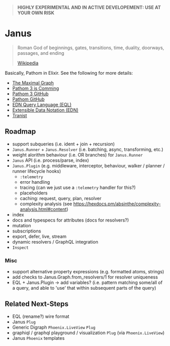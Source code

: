 > **HIGHLY EXPERIMENTAL AND IN ACTIVE DEVELOPEMENT: USE AT YOUR OWN RISK**

# Janus

> Roman God of beginnings, gates, transitions, time,
> duality, doorways, passages, and ending
>
> [Wikipedia](https://en.wikipedia.org/wiki/Janus)

Basically, Pathom in Elixir. See the following for more details:
- [The Maximal Graph](https://www.youtube.com/watch?v=IS3i3DTUnAI)
- [Pathom 3 is Comming](https://blog.wsscode.com/pathom-3-is-coming/)
- [Pathom 3 GitHub](https://github.com/wilkerlucio/pathom3)
- [Pathom GitHub](https://github.com/wilkerlucio/pathom)
- [EDN Query Language (EQL)](https://github.com/edn-query-language/eql)
- [Extensible Data Notation (EDN)](https://github.com/edn-format/edn)
- [Tranist](https://github.com/cognitect/transit-cljs)

## Roadmap

- support subqueries (i.e. ident + join + recursion)
- `Janus.Runner` + `Janus.Resolver` (i.e. batching, async, transforming, etc.)
- weight alorithm behaviour (i.e. OR branches) for `Janus.Runner`
- `Janus` API (i.e. process/parse, index)
- `Janus.Plugin` (e.g. middleware, interceptor, behaviour, walker / planner / runner lifecycle hooks)
  - `:telemetry`
  - error handling
  - tracing (can we just use a `:telemetry` handler for this?)
  - placeholders
  - caching: request, query, plan, resolver
  - complexity analysis (see https://hexdocs.pm/absinthe/complexity-analysis.html#content)
- index 
- docs and typespecs for attributes (docs for resolvers?)
- mutation
- subscriptions
- export, defer, live, stream
- dynamic resolvers / GraphQL integration
- `Inspect`

### Misc

- support alternative property expressions (e.g. formatted atoms, strings)
- add checks to Janus.Graph.from_resolvers/1 for resolver uniqueness
- EQL + Janus.Plugin -> add variables? (i.e. pattern matching some/all of a query, and able to 'use' that within subsequent parts of the query)

## Related Next-Steps

- EQL (rename?) wire format
- Janus `Plug`
- Generic Digraph `Phoenix.LiveView` `Plug`
- graphiql / graphql playground / visualization `Plug` (via `Phoenix.LiveView`)
- Janus `Phoenix` templates
